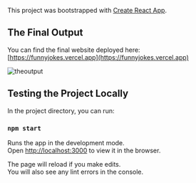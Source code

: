 This project was bootstrapped with [Create React App](https://github.com/facebook/create-react-app).

## The Final Output

You can find the final website deployed here: [https://funnyjokes.vercel.app](https://funnyjokes.vercel.app)

![theoutput](https://imgur.com/a/IRqaBNM)

## Testing the Project Locally

In the project directory, you can run:

### `npm start`

Runs the app in the development mode.<br />
Open [http://localhost:3000](http://localhost:3000) to view it in the browser.

The page will reload if you make edits.<br />
You will also see any lint errors in the console.
